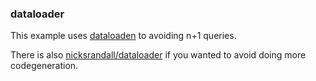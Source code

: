 ### dataloader

This example uses [dataloaden](https://github.com/vektah/dataloaden) to avoiding n+1 queries.  


There is also [nicksrandall/dataloader](https://github.com/nicksrandall/dataloader) if you wanted to avoid 
doing more codegeneration. 
